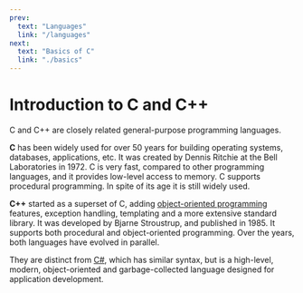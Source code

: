 ```yaml
---
prev:
  text: "Languages"
  link: "/languages"
next:
  text: "Basics of C"
  link: "./basics"
---
```


# Introduction to C and C++

C and C++ are closely related general-purpose programming languages.

**C** has been widely used for over 50 years for building operating systems, databases, applications, etc. It was created by Dennis Ritchie at the Bell Laboratories in 1972. C is very fast, compared to other programming languages, and it provides low-level access to memory. C supports procedural programming. In spite of its age it is still widely used.

**C++** started as a superset of C, adding [object-oriented programming](../advanced-concepts/oop) features, exception handling, templating and a more extensive standard library. It was developed by Bjarne Stroustrup, and published in 1985. It supports both procedural and object-oriented programming. Over the years, both languages have evolved in parallel.

They are distinct from [C#](../csharp), which has similar syntax, but is a high-level, modern, object-oriented and garbage-collected language designed for application development.
